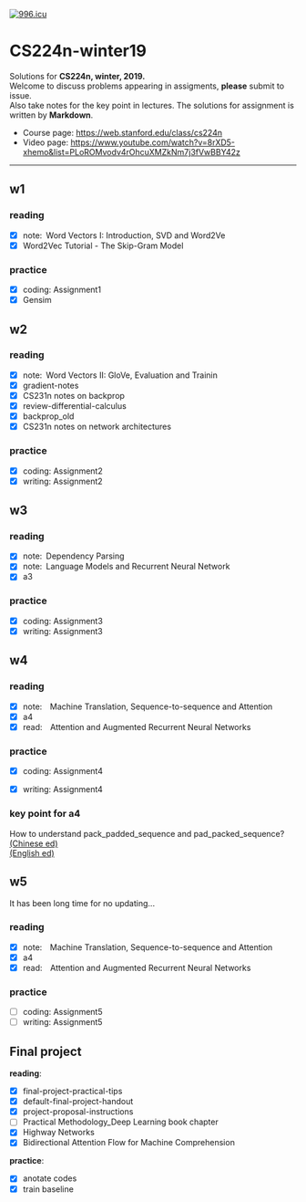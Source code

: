 <a href="https://996.icu"><img src="https://img.shields.io/badge/link-996.icu-red.svg" alt="996.icu"></a>

# CS224n-winter19

Solutions for **CS224n, winter, 2019.**    
Welcome to discuss problems appearing in assigments, **please** submit to issue.    
Also take notes for the key point in lectures.
The solutions for assignment is written by **Markdown**.
&nbsp;
- Course page: https://web.stanford.edu/class/cs224n
- Video page: https://www.youtube.com/watch?v=8rXD5-xhemo&list=PLoROMvodv4rOhcuXMZkNm7j3fVwBBY42z


<!-- CS224n-win-2019练习答案。    
问题请提交至issue，欢迎各位一起讨论。    
需要书写的答案都是用**Markdown**写的，内容为全英文。    
水平有限，望各位不吝指教。    
部分答案有缺失，紧急补课中···     -->
***

## w1

### reading

- [x] note:&ensp;Word Vectors I: Introduction, SVD and Word2Ve
- [x] Word2Vec Tutorial - The Skip-Gram Model
&nbsp;

### practice

- [x] coding: Assignment1
- [x] Gensim

## w2

### reading

- [x] note:&ensp;Word Vectors II: GloVe, Evaluation and Trainin
- [x] gradient-notes
- [x] CS231n notes on backprop
- [x] review-differential-calculus
- [x] backprop_old
- [x] CS231n notes on network architectures

### practice

- [x] coding: Assignment2
- [x] writing: Assignment2

## **w3**

### reading

- [x] note:&ensp;Dependency Parsing 
- [x] note:&ensp;Language Models and Recurrent Neural Network
- [x] a3

### practice

- [x] coding: Assignment3
- [x] writing: Assignment3

## **w4**

### reading

- [x] note:&emsp;Machine Translation, Sequence-to-sequence and Attention
- [x] a4
- [x] read:&emsp;Attention and Augmented Recurrent Neural Networks

### practice

- [x] coding: Assignment4
- [x] writing: Assignment4


### key point for a4

How to understand pack_padded_sequence and pad_packed_sequence?    
[(Chinese ed)](https://blog.csdn.net/lssc4205/article/details/79474735)    
[(English ed)](https://gist.github.com/HarshTrivedi/f4e7293e941b17d19058f6fb90ab0fec)

## **w5**

It has been long time for no updating...

### reading

- [x] note:&emsp;Machine Translation, Sequence-to-sequence and Attention
- [x] a4
- [x] read:&emsp;Attention and Augmented Recurrent Neural Networks

### practice

- [ ] coding: Assignment5
- [ ] writing: Assignment5

## Final project

**reading**:

- [x] final-project-practical-tips
- [x] default-final-project-handout
- [x] project-proposal-instructions
- [ ] Practical Methodology_Deep Learning book chapter
- [x] Highway Networks
- [x] Bidirectional Attention Flow for Machine Comprehension

**practice**:

- [x] anotate codes
- [x] train baseline